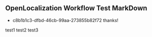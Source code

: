 ## OpenLocalization Workflow Test MarkDown
* c8b1b1c3-dfbd-46cb-99aa-273855b82f72 
thanks!

test1
test2
test3
